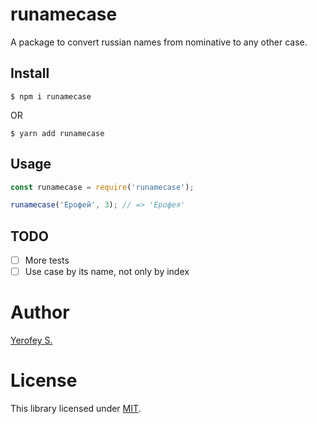# runamecase
A package to convert russian names from nominative to any other case.

## Install
```
$ npm i runamecase
```
OR
```
$ yarn add runamecase
```

## Usage
```js
const runamecase = require('runamecase');

runamecase('Ерофей', 3); // => 'Ерофея'
```
## TODO
- [ ] More tests
- [ ] Use case by its name, not only by index

# Author
[Yerofey S.](https://github.com/yerofey)

# License
This library licensed under [MIT](https://github.com/yerofey/runamecase/blob/master/LICENSE).
